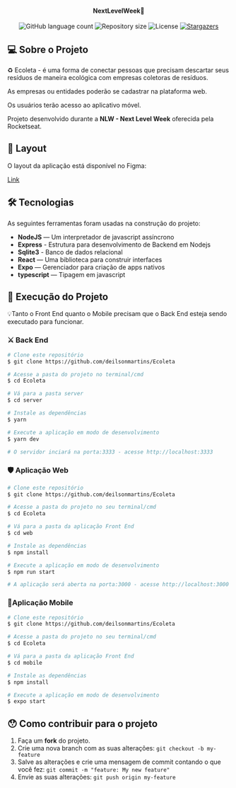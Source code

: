 <h4 align="center"> 
	NextLevelWeek🚀
</h4>

<p align="center">
  <img alt="GitHub language count" src="https://img.shields.io/github/languages/count/deilsonmartins/Ecoleta?color=%2304D361">

  <img alt="Repository size" src="https://img.shields.io/github/repo-size/deilsonmartins/Ecoleta">
  
  <img alt="License" src="https://img.shields.io/badge/license-MIT-brightgreen">
   <a href="https://github.com/deilsonmartins/Ecoleta/stargazers">
    <img alt="Stargazers" src="https://img.shields.io/github/stars/deilsonmartins/Ecoleta?style=social">
  </a>
</p>


## 💻 Sobre o Projeto

♻️ Ecoleta - é uma forma de conectar pessoas que precisam descartar seus resíduos de maneira ecológica com empresas coletoras de resíduos.

As empresas ou entidades poderão se cadastrar na plataforma web.

Os usuários terão acesso ao aplicativo móvel.

Projeto desenvolvido durante a **NLW - Next Level Week** oferecida pela Rocketseat.

## 🎨 Layout

O layout da aplicação está disponível no Figma:

<a href="https://www.figma.com/file/1SxgOMojOB2zYT0Mdk28lB/Ecoleta?node-id=136%3A546">Link</a>

## 🛠 Tecnologias

As seguintes ferramentas foram usadas na construção do projeto:

- **NodeJS** — Um interpretador de javascript assíncrono
- **Express** - Estrutura para desenvolvimento de Backend em Nodejs
- **Sqlite3** - Banco de dados relacional
- **React** — Uma biblioteca para construir interfaces
- **Expo** — Gerenciador para criação de apps nativos
- **typescript** — Tipagem em javascript

## 🚀 Execução do Projeto

💡Tanto o Front End quanto o Mobile precisam que o Back End esteja sendo executado para funcionar.

### ⚔️ Back End

```bash
# Clone este repositório
$ git clone https://github.com/deilsonmartins/Ecoleta

# Acesse a pasta do projeto no terminal/cmd
$ cd Ecoleta

# Vá para a pasta server
$ cd server

# Instale as dependências
$ yarn

# Execute a aplicação em modo de desenvolvimento
$ yarn dev

# O servidor inciará na porta:3333 - acesse http://localhost:3333 
```

### 🛡 Aplicação Web

```bash
# Clone este repositório
$ git clone https://github.com/deilsonmartins/Ecoleta

# Acesse a pasta do projeto no seu terminal/cmd
$ cd Ecoleta

# Vá para a pasta da aplicação Front End
$ cd web

# Instale as dependências
$ npm install

# Execute a aplicação em modo de desenvolvimento
$ npm run start

# A aplicação será aberta na porta:3000 - acesse http://localhost:3000
```

### 📱Aplicação Mobile 

```bash
# Clone este repositório
$ git clone https://github.com/deilsonmartins/Ecoleta

# Acesse a pasta do projeto no seu terminal/cmd
$ cd Ecoleta

# Vá para a pasta da aplicação Front End
$ cd mobile

# Instale as dependências
$ npm install

# Execute a aplicação em modo de desenvolvimento
$ expo start

```
## 😯 Como contribuir para o projeto

1. Faça um **fork** do projeto.
2. Crie uma nova branch com as suas alterações: `git checkout -b my-feature`
3. Salve as alterações e crie uma mensagem de commit contando o que você fez: `git commit -m "feature: My new feature"`
4. Envie as suas alterações: `git push origin my-feature`
